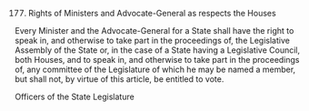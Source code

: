 177. Rights of Ministers and Advocate-General as respects the Houses

Every Minister and the Advocate-General for a State shall have the right to speak in, and otherwise to take part in the proceedings of, the Legislative Assembly of the State or, in the case of a State having a Legislative Council, both Houses, and to speak in, and otherwise to take part in the proceedings of, any committee of the Legislature of which he may be named a member, but shall not, by virtue of this article, be entitled to vote.

 

Officers of the State Legislature

